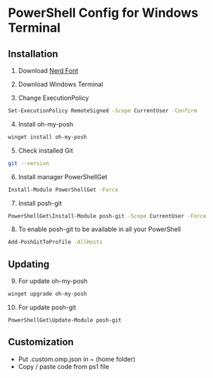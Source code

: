 # PowerShell Config for Windows Terminal

## Installation

1. Download [Nerd Font](https://www.nerdfonts.com/font-downloads)

2. Download Windows Terminal

3. Change ExecutionPolicy
```sh
Set-ExecutionPolicy RemoteSigned -Scope CurrentUser -Confirm
```

4. Install oh-my-posh
```sh
winget install oh-my-posh
```

5. Check installed Git
```sh
git --version
```

6. Install manager PowerShellGet
```sh
Install-Module PowerShellGet -Force
```

7. Install posh-git
```sh
PowerShellGet\Install-Module posh-git -Scope CurrentUser -Force
```

8. To enable posh-git to be available in all your PowerShell
```sh
Add-PoshGitToProfile -AllHosts
```


## Updating
9. For update oh-my-posh
```sh
winget upgrade oh-my-posh
```

10. For update posh-git
```sh
PowerShellGet\Update-Module posh-git
```


## Customization
- Put .custom.omp.json in ~ (home folder)
- Copy / paste code from ps1 file
